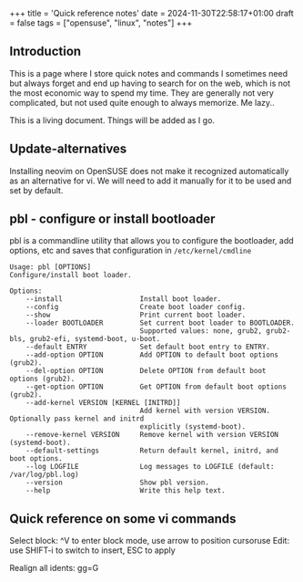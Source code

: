 +++
title = 'Quick reference notes'
date = 2024-11-30T22:58:17+01:00
draft = false
tags = ["opensuse", "linux", "notes"]
+++
## Introduction

This is a page where I store quick notes and commands I sometimes need but always forget and end up having to search for on the web, which is not the most economic way to spend my time. They are generally not very complicated, but not used quite enough to always memorize. Me lazy..

This is a living document. Things will be added as I go.

## Update-alternatives

Installing neovim on OpenSUSE does not make it recognized automatically as an alternative for vi. We will need to add it manually for it to be used and set by default.

## pbl - configure or install bootloader

pbl is a commandline utility that allows you to configure the bootloader, add options, etc and saves that configuration in `/etc/kernel/cmdline`

    Usage: pbl [OPTIONS]
    Configure/install boot loader.

    Options:
        --install                   Install boot loader.
        --config                    Create boot loader config.
        --show                      Print current boot loader.
        --loader BOOTLOADER         Set current boot loader to BOOTLOADER.
                                    Supported values: none, grub2, grub2-bls, grub2-efi, systemd-boot, u-boot.
        --default ENTRY             Set default boot entry to ENTRY.
        --add-option OPTION         Add OPTION to default boot options (grub2).
        --del-option OPTION         Delete OPTION from default boot options (grub2).
        --get-option OPTION         Get OPTION from default boot options (grub2).
        --add-kernel VERSION [KERNEL [INITRD]]
                                    Add kernel with version VERSION. Optionally pass kernel and initrd
                                    explicitly (systemd-boot).
        --remove-kernel VERSION     Remove kernel with version VERSION (systemd-boot).
        --default-settings          Return default kernel, initrd, and boot options.
        --log LOGFILE               Log messages to LOGFILE (default: /var/log/pbl.log)
        --version                   Show pbl version.
        --help                      Write this help text.

## Quick reference on some vi commands

Select block:  ^V to enter block mode, use arrow to position cursoruse
Edit: use SHIFT-i to switch to insert, ESC to apply

Realign all idents: gg=G
